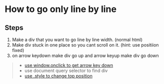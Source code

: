 # How to go only line by line

Steps
---
1. Make a div that you want to go line by line width. (normal html)
2. Make div stuck in one place so you cant scroll on it. (hint: use positiion fixed)
3. on arrow keydown make div go up and arrow keyup make div go down
> - [use window.onclick to get arrow key down](https://coderspacket.com/posts/detect-arrow-keypress-in-javascript-4/)
> - use document query selector to find div
> - [use .style to change top position](https://stackoverflow.com/questions/5191478/changing-element-style-attribute-dynamically-using-javascript)
